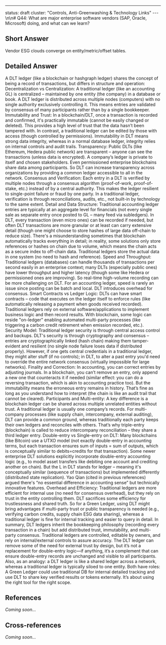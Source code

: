 ---
status: draft
cluster: "Controls, Anti-Greenwashing & Technology Links"
---\n\n# Q44: What are major enterprise software vendors (SAP, Oracle, Microsoft) doing, and what can we learn?

## Short Answer

Vendor ESG clouds converge on entity/metric/offset tables.

## Detailed Answer

A DLT ledger (like a blockchain or hashgraph ledger) shares the concept of being a record of transactions, but differs in structure and operation:
Decentralization vs Centralization: A traditional ledger (like an accounting GL) is centralized – maintained by one entity (the company) in a database or book. A DLT ledger is distributed across multiple nodes (computers) with no single authority exclusively controlling it. This means entries are validated by consensus of many participants rather than by a single bookkeeper.
Immutability and Trust: In a blockchain/DLT, once a transaction is recorded and confirmed, it's practically immutable (cannot be easily changed or deleted). This provides a high level of trust that the data hasn’t been tampered with. In contrast, a traditional ledger can be edited by those with access (though controlled by permissions). Immutability in DLT means strong data integrity, whereas in a normal database ledger, integrity relies on internal controls and audit trails.
Transparency: Public DLTs (like Ethereum, Hedera public network) are transparent – anyone can see the transactions (unless data is encrypted). A company’s ledger is private to itself and chosen stakeholders. Even permissioned enterprise blockchains share data among participants. So DLT can increase transparency across organizations by providing a common ledger accessible to all in the network.
Consensus and Verification: Each entry in a DLT is verified by multiple nodes through a consensus algorithm (proof-of-work, proof-of-stake, etc.) instead of by a central authority. This makes the ledger resilient to single-point failure or fraud by one party. In a traditional ledger, verification is through reconciliations, audits, etc., not built-in by technology to the same extent.
Detail and Data Structure: Traditional accounting ledger entries are typically at an aggregate level for financials (not every single sale as separate entry once posted to GL – many feed via subledgers). In DLT, every transaction (even micro ones) can be recorded if needed, but often DLT transactions are more granular or at least can carry extensive detail (though one might choose to store hashes of large data off-chain to reduce size). There's a misunderstanding sometimes that blockchain automatically tracks everything in detail; in reality, some solutions only store references or hashes on chain due to volume, which means the chain acts as a secure index to off-chain data. Traditional ledgers store the actual data in one system (no need to hash and reference).
Speed and Throughput: Traditional ledgers (databases) can handle thousands of transactions per second easily in an enterprise context; many DLTs (especially public ones) have lower throughput and higher latency (though some like Hedera or permissioned ones are improving). So real-time high-volume recording can be more challenging on DLT. For an accounting ledger, speed is rarely an issue since posting can be batch and local. DLT introduces overhead for consensus.
Smart Contracts vs Ledger Logic: DLTs can have smart contracts – code that executes on the ledger itself to enforce rules (like automatically releasing a payment when goods received recorded). Traditional ledgers rely on external software/applications to implement business logic and then record results. With blockchain, some logic can reside "on-ledger" enabling automated multi-party processes (like triggering a carbon credit retirement when emission recorded, etc.).
Security Model: Traditional ledger security is through central access control and backups. DLT's security is through cryptography and consensus – entries are cryptographically linked (hash chain) making them tamper-evident and resilient (no single node failure loses data if distributed properly). However, if one gets central credentials in a traditional ledger, they might alter stuff (if no controls); in DLT, to alter a past entry you'd need to override the entire network consensus (virtually impossible for large networks).
Finality and Correction: In accounting, you can correct entries by adjusting journals. In a blockchain, you can’t remove an entry, only append a new one that counteracts it if needed (similar effect: you can do a reversing transaction, which is akin to accounting practice too). But the immutability means the erroneous entry remains in history. That’s fine as long as you understand how to interpret (the chain is like an audit trail that cannot be cleared).
Participants and Multi-entity: A key difference is a blockchain ledger can be shared across multiple unrelated entities without trust. A traditional ledger is usually one company’s records. For multi-company processes (like supply chain, intercompany, external auditing), DLT can provide a common ground, whereas traditionally each party keeps their own ledgers and reconciles with others. That’s why triple-entry (blockchain) is called to reduce intercompany reconciliation – they share a third ledger entry.
Double-entry vs Single-entry on DLT: Many blockchains (like Bitcoin) use a UTXO model (not exactly double-entry in accounting terms, but each transaction ensures sum of inputs = sum of outputs, which is conceptually similar to debits=credits for that transaction). Some newer enterprise DLT solutions explicitly incorporate double-entry accounting logic (e.g., to model asset transfers like debiting one account and crediting another on chain). But the L in DLT stands for ledger – meaning it's conceptually similar (sequence of transactions) but implemented differently (distributed state replication). Yao Qian (cited in previous references) argued there's “no essential difference in accounting sense” but technically innovative features.
Overhead and Efficiency: Traditional ledgers are more efficient for internal use (no need for consensus overhead), but they rely on trust in the entity controlling them. DLT sacrifices some efficiency for trustlessness and shared truth.
So for a Green Ledger, using DLT might bring advantages if multi-party trust or public transparency is needed (e.g., verifying carbon credits, supply chain ESG data sharing), whereas a traditional ledger is fine for internal tracking and easier to query in detail.
In summary, DLT ledgers inherit the bookkeeping philosophy (recording every transaction in a chain) but add distributed trust, immutability, and multi-party consensus. Traditional ledgers are controlled, editable by owners, and rely on internal/external controls to assure accuracy. The DLT ledger can remove some of the need for external trust by design, but it’s not a replacement for double-entry logic—if anything, it’s a complement that can ensure double-entry records are unchanged and visible to all participants.
Also, as an analogy: a DLT ledger is like a shared ledger across a network, whereas a traditional ledger is typically siloed to one entity.
Both have roles: A Green Ledger could use traditional DB for internal detailed tracking and use DLT to share key verified results or tokens externally. It’s about using the right tool for the right scope.

## References

*Coming soon...*

## Cross-references

*Coming soon...*